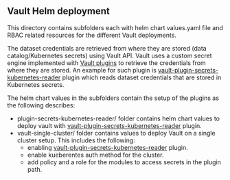 ## Vault Helm deployment


This directory contains subfolders each with helm chart values.yaml file and RBAC related resources for the different Vault deployments.

The dataset credentials are retrieved from where they are stored (data catalog/Kubernetes secrets) using Vault API. Vault uses a custom secret engine implemented with [Vault plugins](https://www.vaultproject.io/docs/internals/plugins) to retrieve the credentials from where they are stored. An example for such plugin is [vault-plugin-secrets-kubernetes-reader](https://github.com/mesh-for-data/vault-plugin-secrets-kubernetes-reader) plugin which reads dataset credentials that are stored in Kubernetes secrets.

The helm chart values in the subfolders contain the setup of the plugins as the following describes:

- plugin-secrets-kubernetes-reader/ folder contains helm chart values to deploy vault with  [vault-plugin-secrets-kubernetes-reader](https://github.com/mesh-for-data/vault-plugin-secrets-kubernetes-reader) plugin.
- vault-single-cluster/ folder contains values to deploy Vault on a single cluster setup. This includes the following:
  - enabling [vault-plugin-secrets-kubernetes-reader](https://github.com/mesh-for-data/vault-plugin-secrets-kubernetes-reader) plugin.
  - enable kueberentes auth method for the cluster.
  - add policy and a role for the modules to access secrets in the plugin path.
